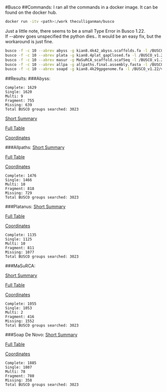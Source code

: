 #Busco
##Commands:
I ran all the commands in a docker image.  It can be found on the docker hub.
```bash
docker run -itv <path>:/work theculliganman/busco
```
Just a little note, there seems to be a small Type Error in Busco 1.22.  
If --abrev goes unspecified the python dies..  It would be an easy fix, but the
workaround is just fine.
```bash
busco -f -c 10 --abrev abyss -g kian8.4k42_abyss.scaffolds.fa -l /BUSCO_v1.22/vertebrata > abyss_busco.log &
busco -f -c 10 --abrev plata -g kian8.4plat_gapClosed.fa -l /BUSCO_v1.22/vertebrata > platanus_busco.log &
busco -f -c 10 --abrev masur -g MaSuRCA_scaffold.scafSeq -l /BUSCO_v1.22/vertebrata > masurca_busco.log &
busco -f -c 10 --abrev allpa -g allpaths.final.assembly.fasta -l /BUSCO_v1.22/vertebrata > allpaths_busco.log &
busco -f -c 10 --abrev soapd -g kian8.4k29gpgenome.fa -l /BUSCO_v1.22/vertebrata > soap_busco.log &
```
##Results:
###Abyss:
```
Complete: 1629
Single: 1620
Multi: 9
Fragment: 755
Missing: 639
Total BUSCO groups searched: 3023
```

[Short Summary](../results/busco_stats/abyss/short_summary_abyss)

[Full Table](../results/busco_stats/abyss/full_table_abyss)

[Coordinates](../results/busco_stats/abyss/coordinates_abyss)

###Allpaths:
[Short Summary](../results/busco_stats/allpaths/short_summary_allpa)

[Full Table](../results/busco_stats/allpaths/full_table_allpa)

[Coordinates](../results/busco_stats/allpaths/coordinates_allpa)

```
Complete: 1476
Single: 1466
Multi: 10
Fragment: 818
Missing: 729
Total BUSCO groups searched: 3023
```
###Platanus:
[Short Summary](../results/busco_stats/platanus/short_summary_plata)

[Full Table](../results/busco_stats/platanus/full_table_plata)

[Coordinates](../results/busco_stats/platanus/coordinates_plata)

```
Complete: 1135
Single: 1125
Multi: 10
Fragment: 811
Missing: 1077
Total BUSCO groups searched: 3023
```
###MaSuRCA:

[Short Summary](../results/busco_stats/masurca/short_summary_masurca)

[Full Table](../results/busco_stats/masurca/full_table_masurca)

[Coordinates](../results/busco_stats/masurca/coordinates_masurca)

```
Complete: 1055
Single: 1053
Multi: 2
Fragment: 416
Missing: 1552
Total BUSCO groups searched: 3023
```
###Soap De Novo:
[Short Summary](../results/busco_stats/soap/short_summary_soapd)

[Full Table](../results/busco_stats/soap/full_table_soapd)

[Coordinates](../results/busco_stats/soap/coordinates_soapd)
```
Complete: 1885
Single: 1807
Multi: 78
Fragment: 780
Missing: 358
Total BUSCO groups searched: 3023
```
